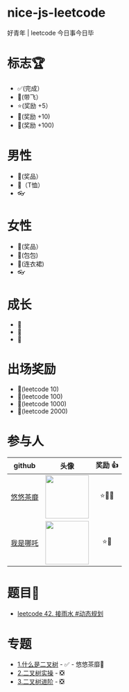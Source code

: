# nice-js-leetcode
好青年 | leetcode 今日事今日毕

# 标志🏆

- ✅(完成）
- 🚀(带飞）
- ⭐(奖励 +5）
- 🚩(奖励 +10)
- 👑(奖励 +100)

# 男性

- 👟(奖品）
- 👕（T恤）
- 👓

# 女性

- 👠(奖品）
- 👜(包包)
- 👗(连衣裙)
- 👓

# 成长

- 🐣
- 🐤
- 🐥

# 出场奖励

- 🚴(leetcode 10)
- 🚜(leetcode 100)
- 🚁(leetcode 1000)
- 💫(leetcode 2000)

# 参与人

| github | 头像 | 奖励 👍 |
| :---: | :---: | :---: |
| [悠悠茶靡](https://github.com/dreamjean) | <img src="https://avatars.githubusercontent.com/u/58740404?v=4" width="100" align="middle" /> | ⭐🍬🍧 |
| [我是哪吒](https://github.com/dreamjean) | <img src="https://avatars.githubusercontent.com/u/59645426?v=4" width="100" align="middle" /> | ⭐🍧 |

# 题目💯

- [leetcode 42. 接雨水 #动态规划](https://github.com/nice-people-frontend-community/nice-js-leetcode/issues/4)

# 专题

- [1.什么是二叉树](https://github.com/nice-people-frontend-community/nice-js-leetcode/issues/1) - ✅ - 悠悠茶靡🚀
- [2.二叉树实操](https://github.com/nice-people-frontend-community/nice-js-leetcode/issues/2) - ❎
- [3.二叉树进阶](https://github.com/nice-people-frontend-community/nice-js-leetcode/issues/3) - ❎
